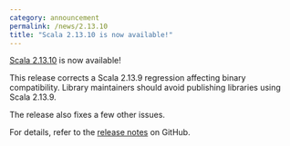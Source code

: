 ```yaml
---
category: announcement
permalink: /news/2.13.10
title: "Scala 2.13.10 is now available!"
---
```

[Scala 2.13.10](https://github.com/scala/scala/releases/tag/v2.13.10) is now available!

This release corrects a Scala 2.13.9 regression affecting binary compatibility. Library maintainers should avoid publishing libraries using Scala 2.13.9.

The release also fixes a few other issues.

For details, refer to the [release notes](https://github.com/scala/scala/releases/tag/v2.13.10) on GitHub.

